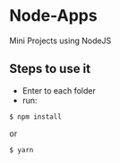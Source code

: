 # Node-Apps
Mini Projects using NodeJS

## Steps to use it

- Enter to each folder
- run:
```shel
$ npm install 
```

or

```shel
$ yarn  
```

